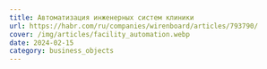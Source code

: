```yaml
---
title: Автоматизация инженерных систем клиники
url: https://habr.com/ru/companies/wirenboard/articles/793790/
cover: /img/articles/facility_automation.webp
date: 2024-02-15
category: business_objects
---
```

